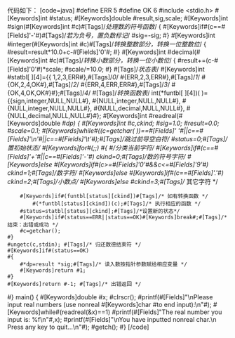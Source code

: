 代码如下：
[code=java]
#define ERR 5
#define OK 6
#include <stdio.h>
#[Keywords]int #status;
#[Keywords]double #result,sig,scale;
#[Keywords]int #sign(#[Keywords]int #c)#[Tags]/*处理数的符号函数*/
{
	#[Keywords]if#(c==#[Fields]'-'#)#[Tags]/*若为负号，置负数标记*/
		#sig=-sig;
#}
#[Keywords]int #integer(#[Keywords]int #c)#[Tags]/*转换整数部分，转换一位整数位*/
{
	#result=result*10.0+c-#[Fields]'0'#;
#}
#[Keywords]int #decimal(#[Keywords]int #c)#[Tags]/*转换小数部分，转换一位小数位*/
{
	#result+=(c-#[Fields]'0'#)*scale;
	#scale/=10.0;
#}
#[Tags]/*状态表*/
#[Keywords]int #statbl[ ][4]={{   1,2,3,ERR#},#[Tags]/*0*/
	        #{ERR,2,3,ERR#},#[Tags]/*1*/
	        #{OK,2,4,OK#},#[Tags]/*2*/
	        #{ERR,4,ERR,ERR#},#[Tags]/*3*/
	        #{OK,4,OK,OK#}#};#[Tags]/*4*/
#[Tags]/*转换函数表*/
int(*funtbl[ ][4])( )={{sign,integer,NULL,NULL#},
	                #{NULL,integer,NULL,NULL#},
	                #{NULL,integer,NULL,NULL#},
	                #{NULL,decimal,NULL,NULL#},
                                    #{NULL,decimal,NULL,NULL#}#};
#[Keywords]int #readreal(#[Keywords]double #*dp)
{
	#[Keywords]int #c,ckind;
	#sig=1.0;
	#result=0.0;
	#scale=0.1;
	#[Keywords]while#((c=getchar( ))==#[Fields]' '#||c==#[Fields]'\n'#||c==#[Fields]'\t'#);#[Tags]/*跳过前导空白符*/
	#status=0;#[Tags]/*置初始状态*/
	#[Keywords]for#(;;)
	#{
		#/*分类当前字符*/
		#[Keywords]if#(c==#[Fields]'+'#||c==#[Fields]'-'#) ckind=0;#[Tags]/*数的符号字符*/
		#[Keywords]else #[Keywords]if#(c>=#[Fields]'0'#&&c<=#[Fields]'9'#) ckind=1;#[Tags]/*数字符*/
		#[Keywords]else #[Keywords]if#(c==#[Fields]'.'#) ckind=2;#[Tags]/*小数点*/
		#[Keywords]else #ckind=3;#[Tags]/* 其它字符 */

		#[Keywords]if#(funtbl[status][ckind])#[Tags]/* 如有转换函数 */
			#(*funtbl[status][ckind])(c);#[Tags]/* 执行相应的函数 */
		#status=statbl[status][ckind];#[Tags]/*设置新的状态*/
		#[Keywords]if#(status==ERR||status==OK)#[Keywords]break#;#[Tags]/* 结束：出错或成功 */
		#c=getchar();
	#}
	#ungetc(c,stdin); #[Tags]/* 归还数德结束符 */
	#[Keywords]if#(status==OK)
	#{
		#*dp=result *sig;#[Tags]/* 读入数按指针参数赋给相应变量 */
		#[Keywords]return #1;
	#}
	#[Keywords]return #-1; #[Tags]/* 出错返回 */
#}
main()
{
	#[Keywords]double #x;
	#clrscr();
	#printf(#[Fields]"\nPlease input real numbers (use nonreal #[Keywords]char #to end input):\n"#);
	#[Keywords]while#(readreal(&x)==1)
		#printf(#[Fields]"The real number you input is: %f\n"#,x);
	#printf(#[Fields]"\nYou have inputted nonreal char.\n Press any key to quit...\n"#);
	#getch();
#}
[/code]